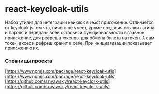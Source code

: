 # react-keycloak-utils

Набор утилит для интеграции кейклок в react приложение. Отличается от keycloak.js тем что, ничего не умеет, кроме создания ссылки логина и пароля и передачи всей остальной функциональности в главное приложение, для рефреша токенов, для обмена билета на токен. А сам токен, аксес и рефреш хранит в себе.
При инициализации показывает приложению их.



### Страницы проекта

[https://www.npmjs.com/package/react-keycloak-utils](https://www.npmjs.com/package/react-keycloak-utils)
[https://github.com/sinyawskiy/react-keycloak-utils](https://github.com/sinyawskiy/react-keycloak-utils)
